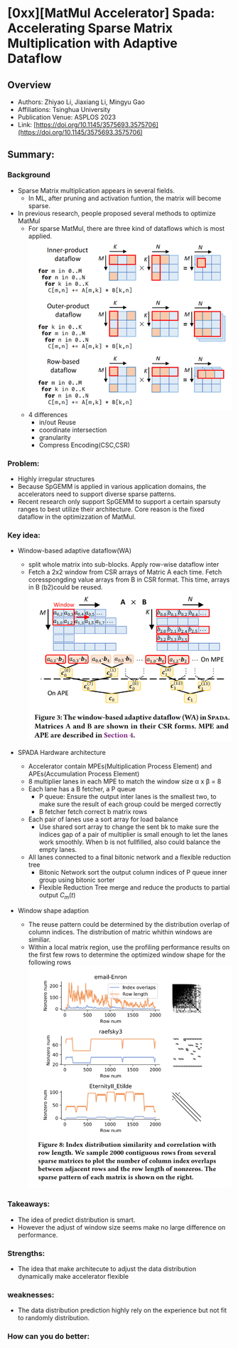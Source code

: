 # [0xx][MatMul Accelerator] Spada: Accelerating Sparse Matrix Multiplication with Adaptive Dataflow
## Overview
* Authors: Zhiyao Li, Jiaxiang Li, Mingyu Gao
* Affiliations: Tsinghua University
* Publication Venue: ASPLOS 2023
* Link: [https://doi.org/10.1145/3575693.3575706](https://doi.org/10.1145/3575693.3575706)
## Summary: 
### Background
- Sparse Matrix multiplication appears in several fields.
  - In ML, after pruning and activation funtion, the matrix will become sparse.
- In previous research, people proposed several methods to optimize MatMul
  - For sparse MatMul, there are three kind of dataflows which is most applied.
![](./Figures/3GeMMdataflow.png)
  - 4 differences
    - in/out Reuse
    - coordinate intersection
    - granularity
    - Compress Encoding(CSC,CSR)
### Problem:
- Highly irregular structures
- Because SpGEMM is applied in various application domains, the accelerators need to support diverse sparse patterns. 
- Recent research only support SpGEMM to support a certain sparsuty ranges to best utilize their architecture. Core reason is the fixed dataflow in the optimizzation of MatMul.
### Key idea: 
- Window-based adaptive dataflow(WA)
  - split whole matrix into sub-blocks. Apply row-wise dataflow inter 
  - Fetch a 2x2 window from CSR arrays of Matric A each time. Fetch coresspongding value arrays from B in CSR format. This time, arrays in B (b2)could be reused.
![](./Figures/spadadataflow.png) 

- SPADA Hardware architecture
  + Accelerator contain MPEs(Multiplication Process Element) and APEs(Accumulation Process Element)
  + 8 multiplier lanes in each MPE to match the window size α x β = 8
  + Each lane has a B fetcher, a P queue
    * P queue: Ensure the output inter lanes is the smallest two, to make sure the result of each group could  be merged correctly
    * B fetcher fetch correct b matrix rows
  + Each pair of lanes use a sort array for load balance
    * Use shared sort array to change the sent bk to make sure the indices gap of a pair of multiplier is small enough to let the lanes work smoothly. When b is not fullfilled, also could balance the empty lanes.
  + All lanes connected to a final bitonic network and a flexible reduction tree
    * Bitonic Network sort the output column indices of P queue inner group using bitonic sorter
    * Flexible Reduction Tree merge and reduce the products to partial output $C_m(t)$

- Window shape adaption
  + The reuse pattern could be determined by the distribution overlap of column indices. The distribution of matric whithin windows are similiar.
  + Within a local matrix region, use the profiling performance results on the first few rows to determine the optimized window shape for the following rows
![](./Figures/predictdistribution.png)


### Takeaways: 
- The idea of predict distribution is smart.
- However the adjust of window size seems make no large difference on performance.
### Strengths: 
- The idea that make architecute to adjust the data distribution dynamically make accelerator flexible
### weaknesses: 
- The data distribution prediction highly rely on the experience but not fit to randomly distribution.
### How can you do better:
